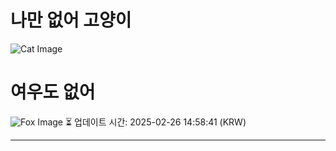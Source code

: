 
# 나만 없어 고양이

![Cat Image](https://cdn2.thecatapi.com/images/10g.jpg)

# 여우도 없어
![Fox Image](https://randomfox.ca/images/33.jpg)
⏳ 업데이트 시간: 2025-02-26 14:58:41 (KRW)

---
